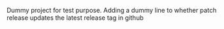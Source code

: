 Dummy project for test purpose.
Adding a dummy line to whether patch release updates the latest release tag in github
